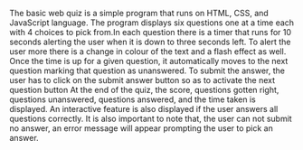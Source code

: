 The basic web quiz is a simple program that runs on HTML, CSS, and JavaScript language. 
The program displays six questions one at a time each with 4 choices to pick from.In each question there is a timer that runs for 10 seconds alerting the user when it is down to three seconds left.
To alert the user more there is a change in colour of the text and a flash effect as well. 
Once the time is up for a given question, it automatically moves to the next question marking that question as unanswered. 
To submit the answer, the user has to click on the submit answer button so as to activate the next question button
At the end of the quiz, the score, questions gotten right, questions unanswered, questions answered, and the time taken is displayed. 
An interactive feature is also displayed if the user answers all questions correctly.
It is also important to note that, the user can not submit no answer, an error message will appear prompting the user to pick an answer.
